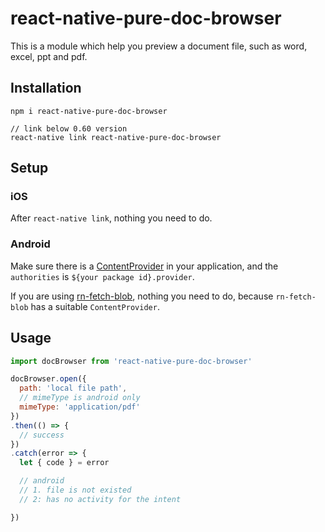 # react-native-pure-doc-browser

This is a module which help you preview a document file, such as word, excel, ppt and pdf.

## Installation

```
npm i react-native-pure-doc-browser

// link below 0.60 version
react-native link react-native-pure-doc-browser
```

## Setup

### iOS

After `react-native link`, nothing you need to do.

### Android

Make sure there is a [ContentProvider](https://developer.android.com/reference/android/support/v4/content/FileProvider.html) in your application, and the `authorities` is `${your package id}.provider`.

If you are using [rn-fetch-blob](https://github.com/joltup/rn-fetch-blob), nothing you need to do, because `rn-fetch-blob` has a suitable `ContentProvider`.

## Usage

```js
import docBrowser from 'react-native-pure-doc-browser'

docBrowser.open({
  path: 'local file path',
  // mimeType is android only
  mimeType: 'application/pdf'
})
.then(() => {
  // success
})
.catch(error => {
  let { code } = error

  // android
  // 1. file is not existed
  // 2: has no activity for the intent

})
```